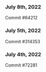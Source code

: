 ### July 8th, 2022

Commit #64212

### July 5th, 2022

Commit #314353


### July 4th, 2022

Commit #72281
